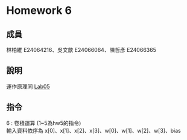 # Homework 6
## 成員
林柏維 E24064216、吳文歆 E24066064、陳哲彥 E24066365
## 說明  
運作原理同 [Lab05](https://github.com/HainanG/2019_FPGA_Design_Group9/blob/master/Lab05/README.md)  
## 指令  
6 : 卷積運算 (1~5為hw5的指令)  
輸入資料依序為 x[0]、x[1]、x[2]、x[3]、w[0]、w[1]、w[2]、w[3]、bias  
